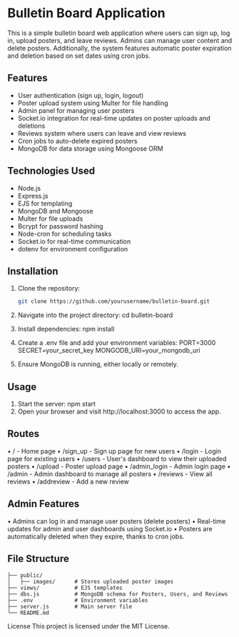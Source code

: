# Bulletin Board Application


This is a simple bulletin board web application where users can sign up, log in, upload posters, and leave reviews. Admins can manage user content and delete posters. Additionally, the system features automatic poster expiration and deletion based on set dates using cron jobs.

## Features

- User authentication (sign up, login, logout)
- Poster upload system using Multer for file handling
- Admin panel for managing user posters
- Socket.io integration for real-time updates on poster uploads and deletions
- Reviews system where users can leave and view reviews
- Cron jobs to auto-delete expired posters
- MongoDB for data storage using Mongoose ORM

## Technologies Used

- Node.js
- Express.js
- EJS for templating
- MongoDB and Mongoose
- Multer for file uploads
- Bcrypt for password hashing
- Node-cron for scheduling tasks
- Socket.io for real-time communication
- dotenv for environment configuration

## Installation

1. Clone the repository:

   ```bash
   git clone https://github.com/yourusername/bulletin-board.git

2.	Navigate into the project directory:
cd bulletin-board
3.	Install dependencies:
npm install
4.	Create a .env file and add your environment variables:
PORT=3000
SECRET=your_secret_key
MONGODB_URI=your_mongodb_uri
5.	Ensure MongoDB is running, either locally or remotely.
   
## Usage

1.	Start the server:
npm start
2.	Open your browser and visit http://localhost:3000 to access the app.
   
## Routes

•	/ - Home page
•	/sign_up - Sign up page for new users
•	/login - Login page for existing users
•	/users - User's dashboard to view their uploaded posters
•	/upload - Poster upload page
•	/admin_login - Admin login page
•	/admin - Admin dashboard to manage all posters
•	/reviews - View all reviews
•	/addreview - Add a new review

## Admin Features

•	Admins can log in and manage user posters (delete posters)
•	Real-time updates for admin and user dashboards using Socket.io
•	Posters are automatically deleted when they expire, thanks to cron jobs.

## File Structure
```
├── public/
│   ├── images/      # Stores uploaded poster images
├── views/           # EJS templates
├── dbs.js           # MongoDB schema for Posters, Users, and Reviews
├── .env             # Environment variables
├── server.js        # Main server file
└── README.md
```
License
This project is licensed under the MIT License.




